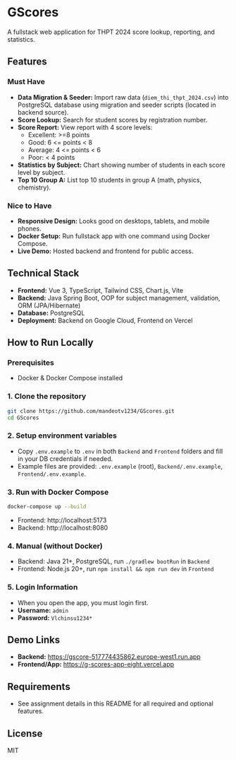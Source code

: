# GScores

A fullstack web application for THPT 2024 score lookup, reporting, and statistics.

## Features

### Must Have
- **Data Migration & Seeder:** Import raw data (`diem_thi_thpt_2024.csv`) into PostgreSQL database using migration and seeder scripts (located in backend source).
- **Score Lookup:** Search for student scores by registration number.
- **Score Report:** View report with 4 score levels:
  - Excellent: >=8 points
  - Good: 6 <= points < 8
  - Average: 4 <= points < 6
  - Poor: < 4 points
- **Statistics by Subject:** Chart showing number of students in each score level by subject.
- **Top 10 Group A:** List top 10 students in group A (math, physics, chemistry).

### Nice to Have
- **Responsive Design:** Looks good on desktops, tablets, and mobile phones.
- **Docker Setup:** Run fullstack app with one command using Docker Compose.
- **Live Demo:** Hosted backend and frontend for public access.

## Technical Stack
- **Frontend:** Vue 3, TypeScript, Tailwind CSS, Chart.js, Vite
- **Backend:** Java Spring Boot, OOP for subject management, validation, ORM (JPA/Hibernate)
- **Database:** PostgreSQL
- **Deployment:** Backend on Google Cloud, Frontend on Vercel

## How to Run Locally

### Prerequisites
- Docker & Docker Compose installed

### 1. Clone the repository
```sh
git clone https://github.com/mandeotv1234/GScores.git
cd GScores
```

### 2. Setup environment variables
- Copy `.env.example` to `.env` in both `Backend` and `Frontend` folders and fill in your DB credentials if needed.
- Example files are provided: `.env.example` (root), `Backend/.env.example`, `Frontend/.env.example`.

### 3. Run with Docker Compose
```sh
docker-compose up --build
```
- Frontend: http://localhost:5173
- Backend: http://localhost:8080

### 4. Manual (without Docker)
- Backend: Java 21+, PostgreSQL, run `./gradlew bootRun` in `Backend`
- Frontend: Node.js 20+, run `npm install && npm run dev` in `Frontend`

### 5. Login Information
- When you open the app, you must login first.
- **Username:** `admin`
- **Password:** `Vlchinsu1234*`

## Demo Links
- **Backend:** https://gscore-517774435862.europe-west1.run.app
- **Frontend/App:** https://g-scores-app-eight.vercel.app

## Requirements
- See assignment details in this README for all required and optional features.

## License
MIT
